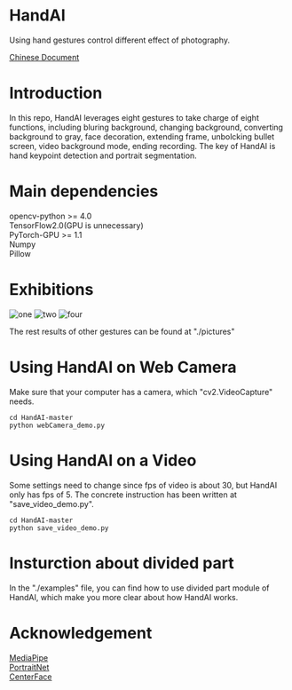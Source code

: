 # HandAI
Using hand gestures control different effect of photography.

[Chinese Document](https://blog.csdn.net/qq_34914551/article/details/103746527)

# Introduction
In this repo, HandAI leverages eight gestures to take charge of eight functions, 
including bluring background, changing background, converting background to gray,
face decoration, extending frame, unbolcking bullet screen, video background mode, ending recording.
The key of HandAI is hand keypoint detection and portrait segmentation.

# Main dependencies
opencv-python >= 4.0  
TensorFlow2.0(GPU is unnecessary)  
PyTorch-GPU >= 1.1  
Numpy  
Pillow  

# Exhibitions
![one](https://github.com/shoutOutYangJie/HandAI/blob/master/pictures/one.gif)
![two](https://github.com/shoutOutYangJie/HandAI/blob/master/pictures/two.gif)
![four](https://github.com/shoutOutYangJie/HandAI/blob/master/pictures/four.gif)

The rest results of other gestures can be found at "./pictures"

# Using HandAI on Web Camera
Make sure that your computer has a camera, which "cv2.VideoCapture" needs.
```
cd HandAI-master
python webCamera_demo.py
```

# Using HandAI on a Video
Some settings need to change since fps of video is about 30, but HandAI only has fps of 5. 
The concrete instruction has been written at "save_video_demo.py".
```
cd HandAI-master
python save_video_demo.py
```

# Insturction about divided part
In the "./examples" file, you can find how to use divided part module of HandAI, which make you more clear about how HandAI works.

# Acknowledgement
[MediaPipe](https://github.com/google/mediapipe)  
[PortraitNet](https://github.com/dong-x16/PortraitNet)  
[CenterFace](https://github.com/Star-Clouds/CenterFace)
